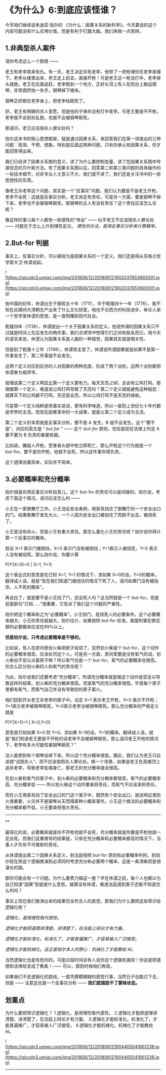 # 《为什么》6:到底应该怪谁？

今天咱们继续说朱迪亚·珀尔的 《为什么：因果关系的新科学》。今天要说的这个内容可能没有什么实用价值，但是有利于打磨大脑。我们来做一点思辨。

## 1.非典型杀人案件

请你考虑这么一个剧情 ——

老王和老李素来有仇。有一天，老王决定杀死老李。他带了一把枪埋伏在老李家楼下。老李从楼里出来，老王走上前去，直接开枪！可是老王这一枪没打中，老李掉头就跑，老王在后面追赶。老李跑到一个地方，正好头顶上有人在阳台上搬运钢琴，非常偶然地一失手，钢琴掉下楼来。

钢琴正好砸在老李身上，把老李给砸死了。

好。老王有明确的杀人意愿，但是他的子弹并没有打中老李。可老王要是不开枪，老李就不会到处乱跑，也就不会被钢琴砸死。

那请问，老王应该按杀人罪论处吗？

珀尔这本书的核心思想框架，就是通过因果关系，来回答我们在第一讲提出的三种问题：观测、干预、想象。特别是后面这两种问题，只有你承认有因果关系，你才能回答得出来。

我们已经讲了因果关系图的意义，讲了为什么要控制变量，讲了在因果关系图中传递信念的贝叶斯方法。有了因果关系图以后，回答第二和第三类问题的具体操作的一些技术细节，对非专业人士意义不大，我们就不讲了。我们还是关注书中的一些思想性的东西。

像老王杀老李这个问题，其实是一个“反事实”问题。我们认为要是不是老王开枪，老李不会死：这就是反事实分析。老王肯定有责任，可是另一方面，要是钢琴不掉下来，老李也不会被钢琴砸死，那钢琴的主人有没有责任？这个责任应该怎么论呢？

像这样的事儿每个人都有一些感性的“体会” —— 似乎老王不应该按杀人罪论处 —— 问题在于怎么上升到理性定论。 *理性的办法，是用反事实分析来计算概率。*

## 2.But-for 判据

事实上，反事实分析，可以被视为是因果关系的一个定义。我们还是得从苏格兰哲学家大卫·休谟说起。

![https://piccdn3.umiwi.com/img/201806/12/201806121902037653693001.jpg](https://piccdn3.umiwi.com/img/201806/12/201806121902037653693001.jpg)

按中国的纪年，休谟出生于康熙五十年（1711），卒于乾隆四十一年（1776）。我不知在此期间大清朝生产出来了什么文化财富，咱也不论西方的科技进步，单论人家一个哲学家休谟的思想，是一直照耀到现代社会。

乾隆四年（1739），休谟提出一个关于因果关系的定义。他说所谓的因果关系只不过就是时间上先后发生的两件事，我们*在感觉中*觉得它们之间有联系而已。用今天的语言来说，休谟认为因果关系是人脑的一种错觉，因果其实就是相关性。

但是到了乾隆十三年（1748），休谟改主意了。休谟说所谓因果就是如果不是第一件事发生了，第二件事就不会发生。

这两个定义对应到后世的人对因果的两种态度，形成了两个派别，这两个派别都把休谟奉为祖师爷。

按理说第二个定义明显比第一个定义更有力。每天天亮*之前*，总会有公鸡打鸣，那根据第一个定义，难道说公鸡打鸣导致了天亮吗？第二个定义就能避免这种尴尬：就算天下的公鸡都不打鸣，天还是会亮，所以公鸡打鸣不是天亮的缘故。

可是第一个定义纯粹是用事实说话，更有科学味道，所以一直到上世纪七十年代都是学界的主流。而现在因果革命的一大成果，就是让第二个定义成为主流。

第二个定义的本质就是反事实分析。要不是 A 发生，B 就不会发生。这个“要不是”，对应的英文是 “ *but for* ” —— 这个 *but-for* 原则，恰恰是现在法律上判定 A 要不要为 B 负责的重要依据。

比如说，嫌疑人开枪，受害者头部中枪立即死亡，那么开枪这个行为就是一个 but-for。要不是你开枪，他就不会死，所以这件事你得负责。

这个道理说着简单，实际并不简单。

## 3.必要概率和充分概率

珀尔很喜欢用反事实分析较真儿。这个 but-for 的责任可以是间接的。珀尔说，考虑下面这个情况，请问应该怎么判 ——

小王在一家歌舞厅工作。小王违反安全条例，用家具挡住了歌舞厅的一个安全出口的门。结果歌舞厅发生大火，一个人因为安全出口被挡住了而跑不出去，被烧死了。

小王是没有纵火，但是小王有重大责任。那怎么量化小王的责任呢？珀尔说你得计算一个反事实的概率。

假设 X=1 表示门被阻挡，X=0 表示门没有被阻挡；Y=1表示人被烧死，Y=0 表示人没有被烧死。那么珀尔说，你要计算

P(Y(X=0)=0 | X=1, Y=1)

这个表达式的意思是在已知 X=1, Y=1 的情况下，求如果 X=0的话，Y=0的概率。翻译成人话，就是“现在我们知道门被挡住的情况下死了人，请问如果门没有被挡住，人不死的概率”。

再说白了，就是要不是小王挡了门，还会死人吗？这当然就是一个 but-for。但是前面那句“已知……”很重要，它告诉了我们这个问题的严重性。

珀尔把这个概率称之为“必要概率”。小王挡门，是烧死人的必要条件。这个必要概率越大，小王的责任就越大。珀尔估计，如果按照 but-for 标准，美国刑事犯罪定罪的必要概率应该在99%以上。

 **但是珀尔说，只考虑必要概率是不够的。**

比如说，有人在房间里划火柴把房子给烧了。显然划火柴是个 but-for，这个动作的必要概率很高，应该处罚这个人。可是另一方面，房间里要是没有氧气的话，划火柴也不足以点着房子啊？所以氧气也是一个 but-for，氧气的必要概率也很高。你怎么区分划火柴的人和氧气的责任呢？

为此，珀尔说我们还要考虑“充分概率”。所谓充分概率就是做这个动作是否足以导致这样的结果。划火柴的充分概率很高，但是氧气的充分概率很低。毕竟每个房子里都有氧气，而氧气自己并没有导致别的房子着火。

咱们回到开头老王杀老李的案子中。设定 X=1 表示老王开枪，X=0 表示不开枪；Y=1表示老李被钢琴砸死，Y=0表示老李没被钢琴砸死。那么充分概率的严格定义就是

P(Y(X=1)=1 | X=0,Y=0)

意思是已知如果 X=0 则 Y=0，求如果 X=1的话，Y=1的概率。翻译成人话，就是“我们知道老王要是不开枪的话老李不会被钢琴砸死，那么请问老王开枪的情况下，老李有多大可能性被钢琴砸死？”

没人能想到有个钢琴会掉下来，所以这个充分概率很低。据此，我们认为老王只应该按“试图杀人”、而不应该按照杀人罪论处。换一个场景，如果是老王在高楼顶上追杀老李，导致老李坠楼身亡，那老王的充分概率就会很高。

在划火柴和氧气的案子中，划火柴的必要概率和充分概率都很高，氧气的必要概率高、充分概率低 —— 所以划火柴这个动作要承担责任，而氧气不应该承担责任。

而在小王用家具挡了安全出口的门这个案子中，既然有个安全出口，就说明这里防火很重要，火灾并不是钢琴从天而降那种小概率事件。小王这个做法的必要概率和充分概率都不低，小王要承担很大责任。

 *****
**

最简化的说，必要概率就是你不开枪他就不会死，充分概率就是你要是开枪他就一定会死。而我们这番推导的结果是，只有在充分概率和必要概率都高的情况下，当事人才负有不可推卸的责任。

从休谟提出第二个因果关系定义，到法庭按照 but-for 原则和必要概率判刑，到珀尔现在把这个逻辑推演到必须同时考虑充分和必要两个概率，这是一条清晰但是很漫长的路。

那你可能会有一个问题。为什么要费力搞这一套？早在休谟之前，每个人也都以为自己知道“因果”到底是什么意思。就算没有休谟，难道法庭遇到案子还能不知道怎么判吗？

事实上现在我们推演出来的结果完全符合人的直觉。那我们为什么要把这些常识给逻辑化呢？

 *逻辑化，是用理性取代感性。*

 *逻辑化才能把道理讲清楚。讲清楚了，在法庭上辩论才有力量。*

 *逻辑化才能标准化。标准化了，才能普遍推广，才容易被人广泛接受。*

 *逻辑化才能机械化。这正是珀尔本人的野心：机械化了才能教给 AI。*

当然逻辑化也是有危险的。可能过段时间会有人说你这个逻辑有漏洞！你这是把道德和法律给变成了教条！—— 可以，那到时候咱们再改。

如果我们不走逻辑化的路线，一直凭模模糊糊的感觉行事，当然日子也能过下去，但是 —— 注意这也是一个反事实分析 —— **我们就摆脱不了蒙昧状态。**

## 划重点

为什么要把常识逻辑化？
1.逻辑化，是用理性取代感性。
2.逻辑化才能把道理讲清楚。讲清楚了，在法庭上辩论才有力量。
3.逻辑化才能标准化。标准化了，才能普遍推广，才容易被人广泛接受。
4.逻辑化才能机械化。机械化了才能教给 AI。

![https://piccdn3.umiwi.com/img/201806/12/201806121904405041661238.jpg](https://piccdn3.umiwi.com/img/201806/12/201806121904405041661238.jpg)

---
